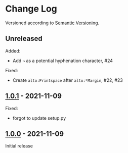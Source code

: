 Change Log
==========

Versioned according to [Semantic Versioning](http://semver.org/).

## Unreleased

Added:

  * Add `¬` as a potential hyphenation character, #24

Fixed:

  * Create `alto:Printspace` after `alto:*Margin`, #22, #23

## [1.0.1] - 2021-11-09

Fixed:

  * forgot to update setup.py

## [1.0.0] - 2021-11-09

Initial release

<!-- link-labels -->
[1.0.1]: ../../compare/v1.0.1...v1.0.0
[1.0.0]: ../../compare/HEAD...v1.0.0
